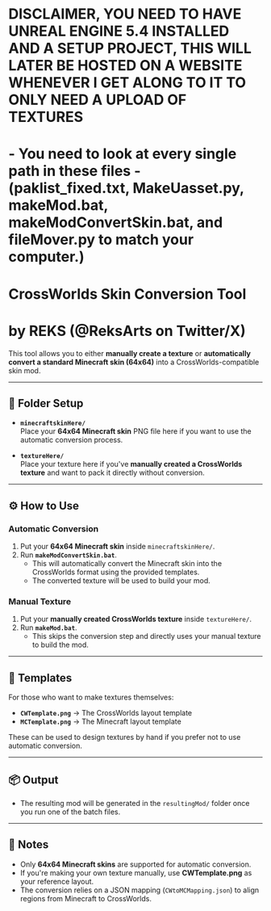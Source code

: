 # DISCLAIMER, YOU NEED TO HAVE UNREAL ENGINE 5.4 INSTALLED AND A SETUP PROJECT, THIS WILL LATER BE HOSTED ON A WEBSITE WHENEVER I GET ALONG TO IT TO ONLY NEED A UPLOAD OF TEXTURES
# - You need to look at every single path in these files - (paklist_fixed.txt, MakeUasset.py, makeMod.bat, makeModConvertSkin.bat, and fileMover.py to match your computer.)

# CrossWorlds Skin Conversion Tool
# by REKS (@ReksArts on Twitter/X)

This tool allows you to either **manually create a texture** or **automatically convert a standard Minecraft skin (64x64)** into a CrossWorlds-compatible skin mod.

---

## 📂 Folder Setup

- **`minecraftskinHere/`**  
  Place your **64x64 Minecraft skin** PNG file here if you want to use the automatic conversion process.

- **`textureHere/`**  
  Place your texture here if you've **manually created a CrossWorlds texture** and want to pack it directly without conversion.

---

## ⚙️ How to Use

### Automatic Conversion
1. Put your **64x64 Minecraft skin** inside `minecraftskinHere/`.
2. Run **`makeModConvertSkin.bat`**.  
   - This will automatically convert the Minecraft skin into the CrossWorlds format using the provided templates.  
   - The converted texture will be used to build your mod.

### Manual Texture
1. Put your **manually created CrossWorlds texture** inside `textureHere/`.
2. Run **`makeMod.bat`**.  
   - This skips the conversion step and directly uses your manual texture to build the mod.

---

## 📐 Templates

For those who want to make textures themselves:

- **`CWTemplate.png`** -> The CrossWorlds layout template  
- **`MCTemplate.png`** -> The Minecraft layout template  

These can be used to design textures by hand if you prefer not to use automatic conversion.

---

## 📦 Output

- The resulting mod will be generated in the `resultingMod/` folder once you run one of the batch files.

---

## 📝 Notes

- Only **64x64 Minecraft skins** are supported for automatic conversion.  
- If you're making your own texture manually, use **CWTemplate.png** as your reference layout.  
- The conversion relies on a JSON mapping (`CWtoMCMapping.json`) to align regions from Minecraft to CrossWorlds.
